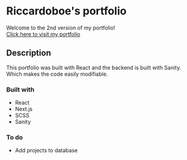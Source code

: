 # Riccardoboe's portfolio
Welcome to the 2nd version of my portfolio!
<br>
<a href="https://riccardoboe.netlify.app/" target="_blank"> Click here to visit my portfolio </a>

## Description

This portfolio was built with React and the backend is built with Sanity. Which makes the code easily modifiable.


### Built with

- React
- Next.js
- SCSS
- Sanity


### To do

- Add projects to database

